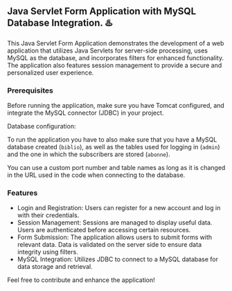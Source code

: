 ## Java Servlet Form Application with MySQL Database Integration. ♨️

This Java Servlet Form Application demonstrates the development of a web application that utilizes Java Servlets for server-side processing, uses MySQL as the database, and incorporates filters for enhanced functionality. The application also features session management to provide a secure and personalized user experience.

### Prerequisites

Before running the application, make sure you have Tomcat configured, and integrate the MySQL connector (JDBC) in your project.

Database configuration:

To run the application you have to also make sure that you have a MySQL database created (`biblio`), as well as the tables used for logging in (`admin`) and the one in which the subscribers are stored (`abonne`).

You can use a custom port number and table names as long as it is changed in the URL used in the code when connecting to the database.

### Features
- Login and Registration: Users can register for a new account and log in with their credentials.
- Session Management: Sessions are managed to display useful data. Users are authenticated before accessing certain resources.
- Form Submission: The application allows users to submit forms with relevant data. Data is validated on the server side to ensure data integrity using filters.
- MySQL Integration: Utilizes JDBC to connect to a MySQL database for data storage and retrieval.

Feel free to contribute and enhance the application!
